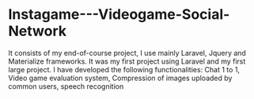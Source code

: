 # Instagame---Videogame-Social-Network
It consists of my end-of-course project, I use mainly Laravel, Jquery and Materialize frameworks. It was my first project using Laravel and my first large project. I have developed the following functionalities: Chat 1 to 1, Video game evaluation system, Compression of images uploaded by common users, speech recognition
